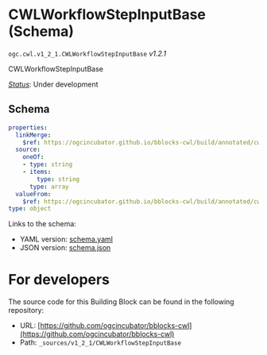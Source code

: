 
# CWLWorkflowStepInputBase (Schema)

`ogc.cwl.v1_2_1.CWLWorkflowStepInputBase` *v1.2.1*

CWLWorkflowStepInputBase

[*Status*](http://www.opengis.net/def/status): Under development

## Schema

```yaml
properties:
  linkMerge:
    $ref: https://ogcincubator.github.io/bblocks-cwl/build/annotated/cwl/v1_2_1/LinkMergeMethod/schema.yaml
  source:
    oneOf:
    - type: string
    - items:
        type: string
      type: array
  valueFrom:
    $ref: https://ogcincubator.github.io/bblocks-cwl/build/annotated/cwl/v1_2_1/CWLExpression/schema.yaml
type: object

```

Links to the schema:

* YAML version: [schema.yaml](https://ogcincubator.github.io/bblocks-cwl/build/annotated/cwl/v1_2_1/CWLWorkflowStepInputBase/schema.json)
* JSON version: [schema.json](https://ogcincubator.github.io/bblocks-cwl/build/annotated/cwl/v1_2_1/CWLWorkflowStepInputBase/schema.yaml)


# For developers

The source code for this Building Block can be found in the following repository:

* URL: [https://github.com/ogcincubator/bblocks-cwl](https://github.com/ogcincubator/bblocks-cwl)
* Path: `_sources/v1_2_1/CWLWorkflowStepInputBase`

